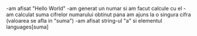 -am afisat "Hello World"
-am generat un numar si am facut calcule cu el
-am calculat suma cifrelor numarului obtinut pana am ajuns la o singura cifra (valoarea se afla in "suma")
-am afisat string-ul "a" si elementul languages[suma]
